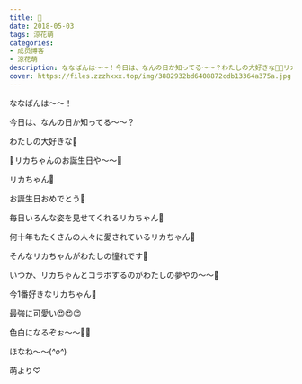 ```yaml
---
title: 🎂
date: 2018-05-03
tags: 涼花萌
categories: 
- 成员博客
- 涼花萌
description: ななばんは〜〜！今日は、なんの日か知ってる〜〜？わたしの大好きな💓🎉リカちゃんのお誕生日や〜〜🎂リカちゃん💓お...
cover: https://files.zzzhxxx.top/img/3882932bd6408872cdb13364a375a.jpg 
---
```







ななばんは〜〜！






今日は、なんの日か知ってる〜〜？












わたしの大好きな💓




🎉リカちゃんのお誕生日や〜〜🎂








リカちゃん💓



お誕生日おめでとう🎂













毎日いろんな姿を見せてくれるリカちゃん💓







何十年もたくさんの人々に愛されているリカちゃん💓







そんなリカちゃんがわたしの憧れです💓









いつか、リカちゃんとコラボするのがわたしの夢やの〜〜🙈










今1番好きなリカちゃん💓







最強に可愛い😍😍😍














色白になるぞぉ〜〜💪🏻











ほなね〜〜(*^o^*)





萌より♡


